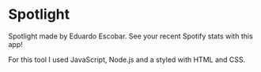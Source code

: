 # Spotlight
Spotlight made by Eduardo Escobar. See your recent Spotify stats with this app!

For this tool I used JavaScript, Node.js and a styled with HTML and CSS.

